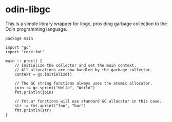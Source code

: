 # odin-libgc
This is a simple library wrapper for libgc, providing garbage collection to the Odin programming language.

```odin
package main

import "gc"
import "core:fmt"

main :: proc() {
    // Initialize the collector and set the main context.
    // All allocations are now handled by the garbage collector.
    context = gc.initialize()
    
    // The GC string functions always uses the atomic allocator.
    join := gc.sprint("Hello", "World")
    fmt.println(join)

    // fmt.a* functions will use standard GC allocator in this case.
    str := fmt.aprint("foo", "bar")
    fmt.println(str)
}
```